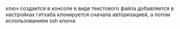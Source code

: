 ключ создается в консоле в виде текстового файла
добавляется в настройках гитхаба
клонируется сначала авторизацией, а потом использованием ssh ключа
